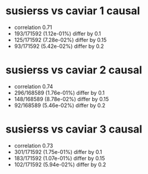 # susierss vs caviar  1 causal

- correlation 0.71
- 193/171592 (1.12e-01%) differ by 0.1
- 125/171592 (7.28e-02%) differ by 0.15
- 93/171592 (5.42e-02%) differ by 0.2


# susierss vs caviar  2 causal

- correlation 0.74
- 296/168589 (1.76e-01%) differ by 0.1
- 148/168589 (8.78e-02%) differ by 0.15
- 92/168589 (5.46e-02%) differ by 0.2


# susierss vs caviar  3 causal

- correlation 0.73
- 301/171592 (1.75e-01%) differ by 0.1
- 183/171592 (1.07e-01%) differ by 0.15
- 102/171592 (5.94e-02%) differ by 0.2



